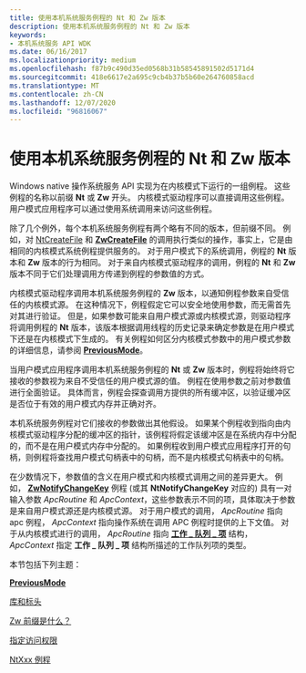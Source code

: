```yaml
---
title: 使用本机系统服务例程的 Nt 和 Zw 版本
description: 使用本机系统服务例程的 Nt 和 Zw 版本
keywords:
- 本机系统服务 API WDK
ms.date: 06/16/2017
ms.localizationpriority: medium
ms.openlocfilehash: f87b9c490d35ed0568b31b58545891502d5171d4
ms.sourcegitcommit: 418e6617e2a695c9cb4b37b5b60e264760858acd
ms.translationtype: MT
ms.contentlocale: zh-CN
ms.lasthandoff: 12/07/2020
ms.locfileid: "96816067"
---
```

# <a name="using-nt-and-zw-versions-of-the-native-system-services-routines"></a>使用本机系统服务例程的 Nt 和 Zw 版本


Windows native 操作系统服务 API 实现为在内核模式下运行的一组例程。 这些例程的名称以前缀 **Nt** 或 **Zw** 开头。 内核模式驱动程序可以直接调用这些例程。 用户模式应用程序可以通过使用系统调用来访问这些例程。

除了几个例外，每个本机系统服务例程有两个略有不同的版本，但前缀不同。 例如，对 [NtCreateFile](/windows/win32/api/winternl/nf-winternl-ntcreatefile) 和 [**ZwCreateFile**](/windows-hardware/drivers/ddi/wdm/nf-wdm-zwcreatefile) 的调用执行类似的操作，事实上，它是由相同的内核模式系统例程提供服务的。 对于用户模式下的系统调用，例程的 **Nt** 版本和 **Zw** 版本的行为相同。 对于来自内核模式驱动程序的调用，例程的 **Nt** 和 **Zw** 版本不同于它们处理调用方传递到例程的参数值的方式。

内核模式驱动程序调用本机系统服务例程的 **Zw** 版本，以通知例程参数来自受信任的内核模式源。 在这种情况下，例程假定它可以安全地使用参数，而无需首先对其进行验证。 但是，如果参数可能来自用户模式源或内核模式源，则驱动程序将调用例程的 **Nt** 版本，该版本根据调用线程的历史记录来确定参数是在用户模式下还是在内核模式下生成的。 有关例程如何区分内核模式参数中的用户模式参数的详细信息，请参阅 [**PreviousMode**](previousmode.md)。

当用户模式应用程序调用本机系统服务例程的 **Nt** 或 **Zw** 版本时，例程将始终将它接收的参数视为来自不受信任的用户模式源的值。 例程在使用参数之前对参数值进行全面验证。 具体而言，例程会探查调用方提供的所有缓冲区，以验证缓冲区是否位于有效的用户模式内存并正确对齐。

本机系统服务例程对它们接收的参数做出其他假设。 如果某个例程收到指向由内核模式驱动程序分配的缓冲区的指针，该例程将假定该缓冲区是在系统内存中分配的，而不是在用户模式内存中分配的。 如果例程收到用户模式应用程序打开的句柄，则例程将查找用户模式句柄表中的句柄，而不是内核模式句柄表中的句柄。

在少数情况下，参数值的含义在用户模式和内核模式调用之间的差异更大。 例如， [**ZwNotifyChangeKey**](/windows-hardware/drivers/ddi/ntifs/nf-ntifs-zwnotifychangekey) 例程 (或其 **NtNotifyChangeKey** 对应的) 具有一对输入参数 *ApcRoutine* 和 *ApcContext*，这些参数表示不同的项，具体取决于参数是来自用户模式源还是内核模式源。 对于用户模式的调用， *ApcRoutine* 指向 apc 例程， *ApcContext* 指向操作系统在调用 APC 例程时提供的上下文值。 对于从内核模式进行的调用， *ApcRoutine* 指向 [**工作 \_ 队列 \_ 项**](/windows-hardware/drivers/ddi/wdm/ns-wdm-_work_queue_item) 结构， *ApcContext* 指定 **工作 \_ 队列 \_ 项** 结构所描述的工作队列项的类型。

本节包括下列主题：

[**PreviousMode**](previousmode.md)

[库和标头](libraries-and-headers.md)

[Zw 前缀是什么？](what-does-the-zw-prefix-mean-.md)

[指定访问权限](access-mask.md)

[NtXxx 例程](ntxxx-routines.md)

